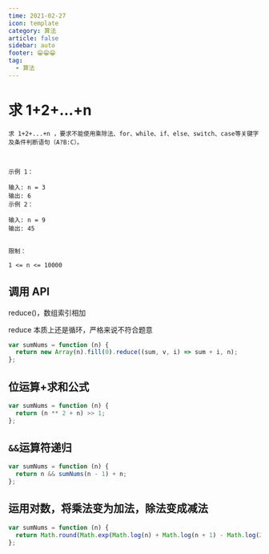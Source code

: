 ```yaml
---
time: 2021-02-27
icon: template
category: 算法
article: false
sidebar: auto
footer: 😁😁😁
tag:
  - 算法
---
```


# 求 1+2+…+n

```
求 1+2+...+n ，要求不能使用乘除法、for、while、if、else、switch、case等关键字及条件判断语句（A?B:C）。

 

示例 1：

输入: n = 3
输出: 6
示例 2：

输入: n = 9
输出: 45
 

限制：

1 <= n <= 10000
```

## 调用 API

reduce()，数组索引相加

reduce 本质上还是循环，严格来说不符合题意

```js
var sumNums = function (n) {
  return new Array(n).fill(0).reduce((sum, v, i) => sum + i, n);
};
```

## 位运算+求和公式

```js
var sumNums = function (n) {
  return (n ** 2 + n) >> 1;
};
```

## `&&`运算符递归

```js
var sumNums = function (n) {
  return n && sumNums(n - 1) + n;
};
```

## 运用对数，将乘法变为加法，除法变成减法

```js
var sumNums = function (n) {
  return Math.round(Math.exp(Math.log(n) + Math.log(n + 1) - Math.log(2)));
};
```
